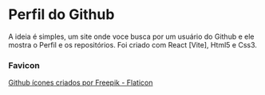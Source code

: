 # Perfil do Github
 A ideia é simples, um site onde voce busca por um usuário do Github e ele mostra o Perfil e os repositórios. Foi criado com React [Vite], Html5 e Css3.

### Favicon 
 <a href="https://www.flaticon.com/br/icones-gratis/github" title="github ícones" target="_blank">Github ícones criados por Freepik - Flaticon</a>